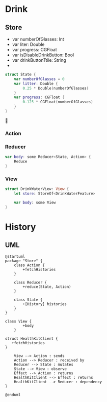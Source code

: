 # Drink
## Store
- var numberOfGlasses: Int
- var liter: Double
- var progress: CGFloat
- var isDisableDrinkButton: Bool
- var drinkButtonTtile: String
- 
```swift
struct State {
	var numberOfGlasses = 0
	var litter: Double {
		0.25 * Double(numberOfGlasses)
	}
	var progress: CGFloat {
		0.125 * CGFloat(numberOfGlasses)
	}
}
```

### Action


### Reducer
```swift
var body: some Reducer<State, Action> {
	Reduce
}
```

### View
```swift
struct DrinkWaterView: View {
	let store: StoreOf<DrinkWaterFeature>

	var body: some View 
}
```

# History
## UML
```plantUML
@startuml
package "Store" {
    class Action {
        +fetchHistories
    }

    class Reducer {
        +reduce(State, Action)
    }

    class State {
        +[History] histories
    }
}

class View {
        +body
    }
    
struct HealthKitClient {
   +fetchHistories
}
    
    View --> Action : sends
    Action --> Reducer : received by
    Reducer --> State : mutates
    State --> View : observe
    Effect --> Action : returns
    HealthKitClient --> Effect : returns
	HealthKitClient --> Reducer : dependency
}

@enduml
```

